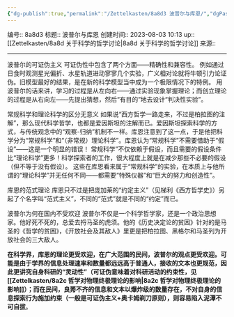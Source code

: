```yaml
---
{"dg-publish":true,"permalink":"/Zettelkasten/8a8d3 波普尔与库恩/","dgPassFrontmatter":true}
---
```


编号:: 8a8d3
标题:: 波普尔与库恩
创建时间:: 2023-08-03 10:13
up:: [[Zettelkasten/8a8d 关于科学的哲学讨论\|8a8d 关于科学的哲学讨论]]
来源:: 

---
波普尔的可证伪主义
可证伪性中包含了两个方面——精确性和兼容性。
例如通过日食时观测星光偏折、水星轨道进动寥寥几个实验，广义相对论就将牛顿引力论证伪。旧模型最好的结果，是在新的科学模型当中成为一个极限情况下的特例。
用波普尔的话来讲，学习的过程是从左向右——通过实验现象掌握理论；而创立理论的过程是从右向左——先提出猜想，然后“有目的”地去设计“判决性实验”。

常规科学和理论科学的区分无意义
如果说“西方哲学一路走来，不过是柏拉图的注解”，那么现代科学哲学，也都是爱因斯坦的注解而已。爱因斯坦探索科学的方式，与传统观念中的“观察-归纳”机制不一样。库恩注意到了这一点，于是他把科学分为“常规科学”和“（非常规）理论科学”。库恩认为“常规科学”不需要借助于“假设”——这是一个明显的错误！
常规科学”不仅依赖于假设，而且需要的假设条件比“理论科学”更多！科学探索者的工作，很大程度上就是在减少那些不必要的假设（但不等于没有假设）。
这些在库恩看来属于“常规科学”的实验，在本质上与他所谓的“理论科学”并无任何不同——都需要“特殊仪器”和“巨大的努力和创造性”。

库恩的范式理论
库恩只不过是把庞加莱的“约定主义”（见梯利《西方哲学史》）另起了个名字叫“范式主义”，不同的“范式”就是不同的“约定”而已。

波普尔为何在国内不受欢迎
波普尔不仅是一个科学哲学家，还是一个政治思想家。他好死不死的，总爱去捋马圣的虎须。他的《历史决定论的贫困》针对的是马圣的《哲学的贫困》，《开放社会及其敌人》里更是把柏拉图、黑格尔和马圣列为开放社会的三大敌人。

**在科学界，库恩的理论更受欢迎，在广大范围的民间，波普尔的观点更受欢迎。可能是由于学界的信息处理速率和数量都远远高于普通人，接收的文本也更规范，因此更讲究自身科研的“灵动性”（可证伪意味着对科研活动的约束性，见[[Zettelkasten/8a2c 哲学对物理终极理论的影响\|8a2c 哲学对物理终极理论的影响]]）；而在民间，良莠不齐的信息和文本以爆炸级的数量存在，不对自身的信息探索行为施加约束（一般是可证伪主义+奥卡姆剃刀原则），则容易陷入泥潭不可自拔**。